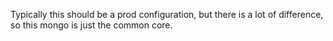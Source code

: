 
Typically this should be a prod configuration, but there is a lot of difference, so this mongo is just the common core.
